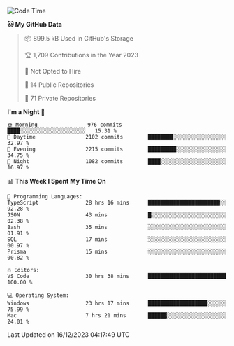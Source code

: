 <!--START_SECTION:waka-->
![Code Time](http://img.shields.io/badge/Code%20Time-5%2C030%20hrs%2049%20mins-blue)

**🐱 My GitHub Data** 

> 📦 899.5 kB Used in GitHub's Storage 
 > 
> 🏆 1,709 Contributions in the Year 2023
 > 
> 🚫 Not Opted to Hire
 > 
> 📜 14 Public Repositories 
 > 
> 🔑 71 Private Repositories 
 > 
**I'm a Night 🦉** 

```text
🌞 Morning                976 commits         ████░░░░░░░░░░░░░░░░░░░░░   15.31 % 
🌆 Daytime                2102 commits        ████████░░░░░░░░░░░░░░░░░   32.97 % 
🌃 Evening                2215 commits        █████████░░░░░░░░░░░░░░░░   34.75 % 
🌙 Night                  1082 commits        ████░░░░░░░░░░░░░░░░░░░░░   16.97 % 
```


📊 **This Week I Spent My Time On** 

```text
💬 Programming Languages: 
TypeScript               28 hrs 16 mins      ███████████████████████░░   92.28 % 
JSON                     43 mins             █░░░░░░░░░░░░░░░░░░░░░░░░   02.38 % 
Bash                     35 mins             ░░░░░░░░░░░░░░░░░░░░░░░░░   01.91 % 
SQL                      17 mins             ░░░░░░░░░░░░░░░░░░░░░░░░░   00.97 % 
Prisma                   15 mins             ░░░░░░░░░░░░░░░░░░░░░░░░░   00.82 % 

🔥 Editors: 
VS Code                  30 hrs 38 mins      █████████████████████████   100.00 % 

💻 Operating System: 
Windows                  23 hrs 17 mins      ███████████████████░░░░░░   75.99 % 
Mac                      7 hrs 21 mins       ██████░░░░░░░░░░░░░░░░░░░   24.01 % 
```


 Last Updated on 16/12/2023 04:17:49 UTC
<!--END_SECTION:waka-->

